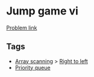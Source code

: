 # Jump game vi

[Problem link](https://leetcode.com/problems/jump-game-vi)

## Tags

* [Array scanning](/README.md#Array_scanning) > [Right to left](/README.md#Array_scanning-Right_to_left)
* [Priority queue](/README.md#Priority_queue)
